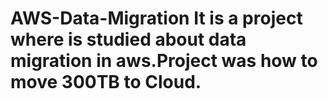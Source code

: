 # AWS-Data-Migration  It is  a project where is studied about data migration in aws.Project was how to move 300TB to Cloud.
